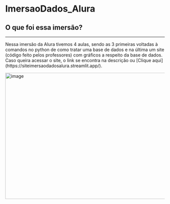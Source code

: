 # ImersaoDados_Alura
## O que foi essa imersão?
---
<p>
  Nessa imersão da Alura tivemos 4 aulas, sendo as 3 primeiras voltadas à comandos no python de como tratar uma base de dados e na última um site (código feito pelos professores) com gráficos a respeito da base de dados. Caso queira acessar o site, o link se encontra na descrição ou [Clique aqui](https://siteimersaodadosalura.streamlit.app/).
</p>
<img width="600" height="400" alt="image" src="https://github.com/user-attachments/assets/74ff49f8-97b5-4c9a-9ba5-1b878ab52387" />
